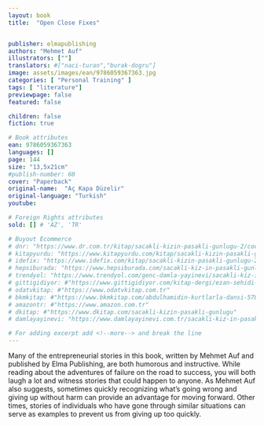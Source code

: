 ```yaml
---
layout: book
title:  "Open Close Fixes"


publisher: elmapublishing
authors: "Mehmet Auf"
illustrators: [""]
translators: #["naci-turan","burak-dogru"]
image: assets/images/ean/9786059367363.jpg
categories: [ "Personal Training" ]
tags: [ "literature"]
previewpage: false
featured: false

children: false
fiction: true

# Book attributes
ean: 9786059367363
languages: []
page: 144
size: "13,5x21cm"
#publish-number: 60
cover: "Paperback"
original-name:  "Aç Kapa Düzelir"
original-language: "Turkish"
youtube:

# Foreign Rights attributes
sold: [] # 'AZ', 'TR'

# Buyout Ecommerce
# dnr: "https://www.dr.com.tr/kitap/sacakli-kizin-pasakli-gunlugu-2/cocuk-ve-genclik/genclik-10-yas/roman-oyku/urunno=0001893059001"
# kitapyurdu: "https://www.kitapyurdu.com/kitap/sacakli-kizin-pasakli-gunlugu-2-/560122.html&filter_name=Sa%C3%A7akl%C4%B1+K%C4%B1z%27%C4%B1n+Pasakl%C4%B1+G%C3%BCnl%C3%BC%C4%9F%C3%BC+2"
# idefix: "https://www.idefix.com/kitap/sacakli-kizin-pasakli-gunlugu-2/cocuk-ve-genclik/genclik-10-yas/roman-oyku/urunno=0001893059001"
# hepsiburada: "https://www.hepsiburada.com/sacakli-kiz-in-pasakli-gunlugu-2-damla-yayinevi-p-HBV000012ER86"
# trendyol: "https://www.trendyol.com/genc-damla-yayinevi/sacakli-kiz-in-pasakli-gunlugu-2-p-54825777"
# gittigidiyor: #"https://www.gittigidiyor.com/kitap-dergi/ezan-sehidi-adnan-menderes_pdp_732728793"
# odatvkitap: #"https://www.odatvkitap.com.tr"
# bkmkitap: #"https://www.bkmkitap.com/abdulhamidin-kurtlarla-dansi-578226"
# amazontr: #"https://www.amazon.com.tr"
# dkitap: #"https://www.dkitap.com/sacakli-kizin-pasakli-gunlugu"
# damlayayinevi: "https://www.damlayayinevi.com.tr/sacakli-kiz-in-pasakli-gunlugu-2-bu-iste-bi-terslik-var"

# For adding excerpt add <!--more--> and break the line
---
```

Many of the entrepreneurial stories in this book,
written by Mehmet Auf and published by Elma Publishing, are both humorous and instructive. While
reading about the adventures of failure on the road
to success, you will both laugh a lot and witness
stories that could happen to anyone.
As Mehmet Auf also suggests, sometimes quickly recognizing what’s going wrong and giving up
without harm can provide an advantage for moving
forward. Other times, stories of individuals who
have gone through similar situations can serve as
examples to prevent us from giving up too quickly.
<!--more--> 

